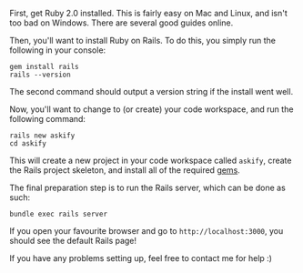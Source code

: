 First, get Ruby 2.0 installed. This is fairly easy on Mac and Linux, and isn't too bad on Windows. There are several good guides online.

Then, you'll want to install Ruby on Rails. To do this, you simply run the following in your console:
```
gem install rails
rails --version
```

The second command should output a version string if the install went well.

Now, you'll want to change to (or create) your code workspace, and run the following command:
```
rails new askify
cd askify
```

This will create a new project in your code workspace called `askify`, create the Rails project skeleton, and install all of the required [gems](http://en.wikipedia.org/wiki/RubyGems).

The final preparation step is to run the Rails server, which can be done as such:
```
bundle exec rails server
```

If you open your favourite browser and go to `http://localhost:3000`, you should see the default Rails page!

If you have any problems setting up, feel free to contact me for help :)
